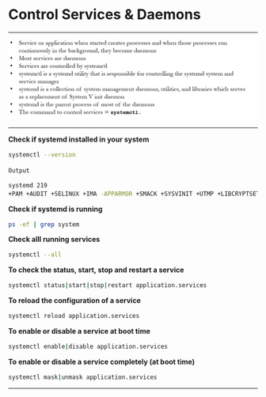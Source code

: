 # **Control Services & Daemons**

---

![](i/5.png)

---

**Check if systemd installed in your system**

```sh
systemctl --version
```
`Output`

```sh
systemd 219
+PAM +AUDIT +SELINUX +IMA -APPARMOR +SMACK +SYSVINIT +UTMP +LIBCRYPTSETUP +GCRYPT +GNUTLS +ACL +XZ +LZ4 -SECCOMP +BLKID +ELFUTILS +KMOD +IDN
```

**Check if systemd is running**

```sh
ps -ef | grep system
```

**Check alll running services**

```sh
systemctl --all
```

**To check the status, start, stop and restart a service**

```sh
systemctl status|start|stop|restart application.services
```

**To reload the configuration of a service**

```sh
systemctl reload application.services
```

**To enable or disable a service at boot time**

```sh
systemctl enable|disable application.services
```

**To enable or disable a service completely (at boot time)**

```sh
systemctl mask|unmask application.services
```

---




